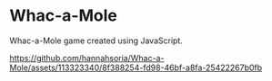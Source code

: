 # Whac-a-Mole

Whac-a-Mole game created using JavaScript.

https://github.com/hannahsoria/Whac-a-Mole/assets/113323340/8f388254-fd98-46bf-a8fa-25422267b0fb
